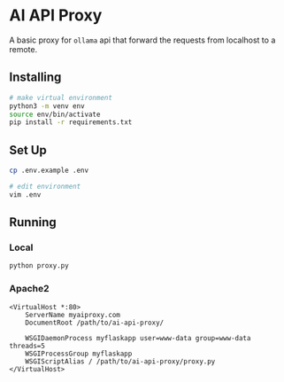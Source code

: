 # AI API Proxy

A basic proxy for ``ollama`` api that forward the requests from localhost to a remote.

## Installing

```bash
# make virtual environment
python3 -m venv env
source env/bin/activate
pip install -r requirements.txt
```

## Set Up

```bash
cp .env.example .env

# edit environment
vim .env 
```

## Running 

### Local

```bash
python proxy.py
```

### Apache2

```httpd
<VirtualHost *:80>
    ServerName myaiproxy.com
    DocumentRoot /path/to/ai-api-proxy/

    WSGIDaemonProcess myflaskapp user=www-data group=www-data threads=5
    WSGIProcessGroup myflaskapp
    WSGIScriptAlias / /path/to/ai-api-proxy/proxy.py
</VirtualHost>
```